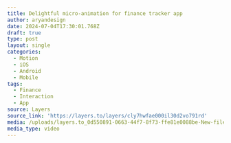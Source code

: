 ```yaml
---
title: Delightful micro-animation for finance tracker app
author: aryandesign
date: 2024-07-04T17:30:01.768Z
draft: true
type: post
layout: single
categories:
  - Motion
  - iOS
  - Android
  - Mobile
tags:
  - Finance
  - Interaction
  - App
source: Layers
source_link: 'https://layers.to/layers/cly7hwfae000il30d2vo791rd'
media: /uploads/layers.to_0d550891-0663-44f7-8f73-ffe81e0088be-New-file-19-.mp4
media_type: video
---
```


